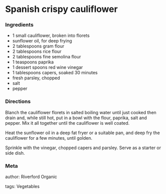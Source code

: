 # Spanish crispy cauliflower

### Ingredients
 * 1 small cauliflower, broken into florets
 * sunflower oil, for deep frying
 * 2 tablespoons gram flour
 * 2 tablespoons rice flour
 * 2 tablespoons fine semolina flour
 * 1 teaspoons paprika
 * 1 dessert spoons red wine vinegar
 * 1 tablespoons capers, soaked 30 minutes
 * fresh parsley, chopped
 * salt
 * pepper

### Directions

Blanch the cauliflower florets in salted boiling water until just cooked then drain and, while still hot, put in a bowl with the flour, paprika, salt and pepper.  Mix it all together until the cauliflower is well coated.

Heat the sunflower oil in a deep fat fryer or a suitable pan, and deep fry the cauliflower for a few minutes, until golden.

Sprinkle with the vinegar, chopped capers and parsley.  Serve as a starter or side dish.


### Meta
author: Riverford Organic

tags: Vegetables


